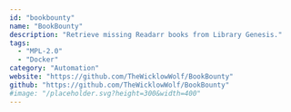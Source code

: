 ```yaml
---
id: "bookbounty"
name: "BookBounty"
description: "Retrieve missing Readarr books from Library Genesis."
tags:
  - "MPL-2.0"
  - "Docker"
category: "Automation"
website: "https://github.com/TheWicklowWolf/BookBounty"
github: "https://github.com/TheWicklowWolf/BookBounty"
#image: "/placeholder.svg?height=300&width=400"
---
```


